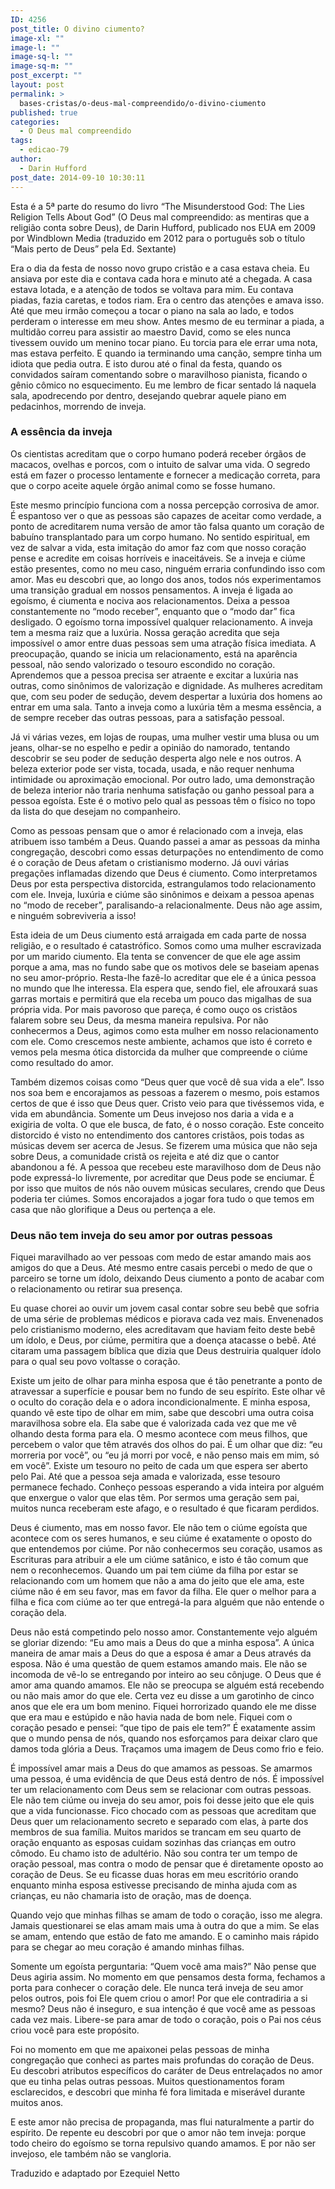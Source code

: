 ```yaml
---
ID: 4256
post_title: O divino ciumento?
image-xl: ""
image-l: ""
image-sq-l: ""
image-sq-m: ""
post_excerpt: ""
layout: post
permalink: >
  bases-cristas/o-deus-mal-compreendido/o-divino-ciumento
published: true
categories:
  - O Deus mal compreendido
tags:
  - edicao-79
author:
  - Darin Hufford
post_date: 2014-09-10 10:30:11
---
```

Esta é a 5ª parte do resumo do livro “The Misunderstood God: The Lies Religion Tells About God” (O Deus mal compreendido: as mentiras que a religião conta sobre Deus), de Darin Hufford, publicado nos EUA em 2009 por Windblown Media (traduzido em 2012 para o português sob o título “Mais perto de Deus” pela Ed. Sextante)

Era o dia da festa de nosso novo grupo cristão e a casa estava cheia. Eu ansiava por este dia e contava cada hora e minuto até a chegada. A casa estava lotada, e a atenção de todos se voltava para mim. Eu contava piadas, fazia caretas, e todos riam. Era o centro das atenções e amava isso. Até que meu irmão começou a tocar o piano na sala ao lado, e todos perderam o interesse em meu show. Antes mesmo de eu terminar a piada, a multidão correu para assistir ao maestro David, como se eles nunca tivessem ouvido um menino tocar piano. Eu torcia para ele errar uma nota, mas estava perfeito. E quando ia terminando uma canção, sempre tinha um idiota que pedia outra. E isto durou até o final da festa, quando os convidados saíram comentando sobre o maravilhoso pianista, ficando o gênio cômico no esquecimento. Eu me lembro de ficar sentado lá naquela sala, apodrecendo por dentro, desejando quebrar aquele piano em pedacinhos, morrendo de inveja.
<h3>A essência da inveja</h3>
Os cientistas acreditam que o corpo humano poderá receber órgãos de macacos, ovelhas e porcos, com o intuito de salvar uma vida. O segredo está em fazer o processo lentamente e fornecer a medicação correta, para que o corpo aceite aquele órgão animal como se fosse humano.

Este mesmo princípio funciona com a nossa percepção corrosiva de amor. É espantoso ver o que as pessoas são capazes de aceitar como verdade, a ponto de acreditarem numa versão de amor tão falsa quanto um coração de babuíno transplantado para um corpo humano. No sentido espiritual, em vez de salvar a vida, esta imitação do amor faz com que nosso coração pense e acredite em coisas horríveis e inaceitáveis. Se a inveja e ciúme estão presentes, como no meu caso, ninguém erraria confundindo isso com amor. Mas eu descobri que, ao longo dos anos, todos nós experimentamos uma transição gradual em nossos pensamentos.
A inveja é ligada ao egoísmo, é ciumenta e nociva aos relacionamentos. Deixa a pessoa constantemente no “modo receber”, enquanto que o “modo dar” fica desligado. O egoísmo torna impossível qualquer relacionamento. A inveja tem a mesma raiz que a luxúria. Nossa geração acredita que seja impossível o amor entre duas pessoas sem uma atração física imediata. A preocupação, quando se inicia um relacionamento, está na aparência pessoal, não sendo valorizado o tesouro escondido no coração. Aprendemos que a pessoa precisa ser atraente e excitar a luxúria nas outras, como sinônimos de valorização e dignidade. As mulheres acreditam que, com seu poder de sedução, devem despertar a luxúria dos homens ao entrar em uma sala. Tanto a inveja como a luxúria têm a mesma essência, a de sempre receber das outras pessoas, para a satisfação pessoal.

Já vi várias vezes, em lojas de roupas, uma mulher vestir uma blusa ou um jeans, olhar-se no espelho e pedir a opinião do namorado, tentando descobrir se seu poder de sedução desperta algo nele e nos outros. A beleza exterior pode ser vista, tocada, usada, e não requer nenhuma intimidade ou aproximação emocional. Por outro lado, uma demonstração de beleza interior não traria nenhuma satisfação ou ganho pessoal para a pessoa egoísta. Este é o motivo pelo qual as pessoas têm o físico no topo da lista do que desejam no companheiro.

Como as pessoas pensam que o amor é relacionado com a inveja, elas atribuem isso também a Deus. Quando passei a amar as pessoas da minha congregação, descobri como essas deturpações no entendimento de como é o coração de Deus afetam o cristianismo moderno. Já ouvi várias pregações inflamadas dizendo que Deus é ciumento. Como interpretamos Deus por esta perspectiva distorcida, estrangulamos todo relacionamento com ele. Inveja, luxúria e ciúme são sinônimos e deixam a pessoa apenas no “modo de receber”, paralisando-a relacionalmente. Deus não age assim, e ninguém sobreviveria a isso!

Esta ideia de um Deus ciumento está arraigada em cada parte de nossa religião, e o resultado é catastrófico. Somos como uma mulher escravizada por um marido ciumento. Ela tenta se convencer de que ele age assim porque a ama, mas no fundo sabe que os motivos dele se baseiam apenas no seu amor-próprio. Resta-lhe fazê-lo acreditar que ele é a única pessoa no mundo que lhe interessa. Ela espera que, sendo fiel, ele afrouxará suas garras mortais e permitirá que ela receba um pouco das migalhas de sua própria vida. Por mais pavoroso que pareça, é como ouço os cristãos falarem sobre seu Deus, da mesma maneira repulsiva. Por não conhecermos a Deus, agimos como esta mulher em nosso relacionamento com ele. Como crescemos neste ambiente, achamos que isto é correto e vemos pela mesma ótica distorcida da mulher que compreende o ciúme como resultado do amor.

Também dizemos coisas como “Deus quer que você dê sua vida a ele”. Isso nos soa bem e encorajamos as pessoas a fazerem o mesmo, pois estamos certos de que é isso que Deus quer. Cristo veio para que tivéssemos vida, e vida em abundância. Somente um Deus invejoso nos daria a vida e a exigiria de volta. O que ele busca, de fato, é o nosso coração. Este conceito distorcido é visto no entendimento dos cantores cristãos, pois todas as músicas devem ser acerca de Jesus. Se fizerem uma música que não seja sobre Deus, a comunidade cristã os rejeita e até diz que o cantor abandonou a fé. A pessoa que recebeu este maravilhoso dom de Deus não pode expressá-lo livremente, por acreditar que Deus pode se enciumar. É por isso que muitos de nós não ouvem músicas seculares, crendo que Deus poderia ter ciúmes. Somos encorajados a jogar fora tudo o que temos em casa que não glorifique a Deus ou pertença a ele.
<h3>Deus não tem inveja do seu amor por outras pessoas</h3>
Fiquei maravilhado ao ver pessoas com medo de estar amando mais aos amigos do que a Deus. Até mesmo entre casais percebi o medo de que o parceiro se torne um ídolo, deixando Deus ciumento a ponto de acabar com o relacionamento ou retirar sua presença.

Eu quase chorei ao ouvir um jovem casal contar sobre seu bebê que sofria de uma série de problemas médicos e piorava cada vez mais. Envenenados pelo cristianismo moderno, eles acreditavam que haviam feito deste bebê um ídolo, e Deus, por ciúme, permitira que a doença atacasse o bebê. Até citaram uma passagem bíblica que dizia que Deus destruiria qualquer ídolo para o qual seu povo voltasse o coração.

Existe um jeito de olhar para minha esposa que é tão penetrante a ponto de atravessar a superfície e pousar bem no fundo de seu espírito. Este olhar vê o oculto do coração dela e o adora incondicionalmente. E minha esposa, quando vê este tipo de olhar em mim, sabe que descobri uma outra coisa maravilhosa sobre ela. Ela sabe que é valorizada cada vez que me vê olhando desta forma para ela. O mesmo acontece com meus filhos, que percebem o valor que têm através dos olhos do pai. É um olhar que diz: “eu morreria por você”, ou “eu já morri por você, e não penso mais em mim, só em você”. Existe um tesouro no peito de cada um que espera ser aberto pelo Pai. Até que a pessoa seja amada e valorizada, esse tesouro permanece fechado. Conheço pessoas esperando a vida inteira por alguém que enxergue o valor que elas têm. Por sermos uma geração sem pai, muitos nunca receberam este afago, e o resultado é que ficaram perdidos.

Deus é ciumento, mas em nosso favor. Ele não tem o ciúme egoísta que acontece com os seres humanos, e seu ciúme é exatamente o oposto do que entendemos por ciúme. Por não conhecermos seu coração, usamos as Escrituras para atribuir a ele um ciúme satânico, e isto é tão comum que nem o reconhecemos.
Quando um pai tem ciúme da filha por estar se relacionando com um homem que não a ama do jeito que ele ama, este ciúme não é em seu favor, mas em favor da filha. Ele quer o melhor para a filha e fica com ciúme ao ter que entregá-la para alguém que não entende o coração dela.

Deus não está competindo pelo nosso amor. Constantemente vejo alguém se gloriar dizendo: “Eu amo mais a Deus do que a minha esposa”. A única maneira de amar mais a Deus do que a esposa é amar a Deus através da esposa. Não é uma questão de quem estamos amando mais. Ele não se incomoda de vê-lo se entregando por inteiro ao seu cônjuge. O Deus que é amor ama quando amamos. Ele não se preocupa se alguém está recebendo ou não mais amor do que ele.
Certa vez eu disse a um garotinho de cinco anos que ele era um bom menino. Fiquei horrorizado quando ele me disse que era mau e estúpido e não havia nada de bom nele. Fiquei com o coração pesado e pensei: “que tipo de pais ele tem?” É exatamente assim que o mundo pensa de nós, quando nos esforçamos para deixar claro que damos toda glória a Deus. Traçamos uma imagem de Deus como frio e feio.

É impossível amar mais a Deus do que amamos as pessoas. Se amarmos uma pessoa, é uma evidência de que Deus está dentro de nós. É impossível ter um relacionamento com Deus sem se relacionar com outras pessoas. Ele não tem ciúme ou inveja do seu amor, pois foi desse jeito que ele quis que a vida funcionasse.
Fico chocado com as pessoas que acreditam que Deus quer um relacionamento secreto e separado com elas, à parte dos membros de sua família. Muitos maridos se trancam em seu quarto de oração enquanto as esposas cuidam sozinhas das crianças em outro cômodo. Eu chamo isto de adultério. Não sou contra ter um tempo de oração pessoal, mas contra o modo de pensar que é diretamente oposto ao coração de Deus. Se eu ficasse duas horas em meu escritório orando enquanto minha esposa estivesse precisando de minha ajuda com as crianças, eu não chamaria isto de oração, mas de doença.

Quando vejo que minhas filhas se amam de todo o coração, isso me alegra. Jamais questionarei se elas amam mais uma à outra do que a mim. Se elas se amam, entendo que estão de fato me amando. E o caminho mais rápido para se chegar ao meu coração é amando minhas filhas.

Somente um egoísta perguntaria: “Quem você ama mais?” Não pense que Deus agiria assim. No momento em que pensamos desta forma, fechamos a porta para conhecer o coração dele. Ele nunca terá inveja de seu amor pelos outros, pois foi Ele quem criou o amor! Por que ele contradiria a si mesmo? Deus não é inseguro, e sua intenção é que você ame as pessoas cada vez mais. Libere-se para amar de todo o coração, pois o Pai nos céus criou você para este propósito.

Foi no momento em que me apaixonei pelas pessoas de minha congregação que conheci as partes mais profundas do coração de Deus. Eu descobri atributos específicos do caráter de Deus entrelaçados no amor que eu tinha pelas outras pessoas. Muitos questionamentos foram esclarecidos, e descobri que minha fé fora limitada e miserável durante muitos anos.

E este amor não precisa de propaganda, mas flui naturalmente a partir do espírito. De repente eu descobri por que o amor não tem inveja: porque todo cheiro do egoísmo se torna repulsivo quando amamos. E por não ser invejoso, ele também não se vangloria.

Traduzido e adaptado por Ezequiel Netto